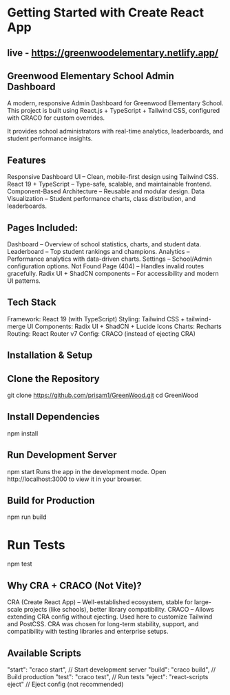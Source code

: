 # Getting Started with Create React App

## live - https://greenwoodelementary.netlify.app/ 

## Greenwood Elementary School Admin Dashboard

A modern, responsive Admin Dashboard for Greenwood Elementary School.
This project is built using React.js + TypeScript + Tailwind CSS, configured with CRACO for custom overrides.

It provides school administrators with real-time analytics, leaderboards, and student performance insights.

## Features

Responsive Dashboard UI – Clean, mobile-first design using Tailwind CSS.
React 19 + TypeScript – Type-safe, scalable, and maintainable frontend.
Component-Based Architecture – Reusable and modular design.
Data Visualization – Student performance charts, class distribution, and leaderboards.

## Pages Included:
Dashboard – Overview of school statistics, charts, and student data.
Leaderboard – Top student rankings and champions.
Analytics – Performance analytics with data-driven charts.
Settings – School/Admin configuration options.
Not Found Page (404) – Handles invalid routes gracefully.
Radix UI + ShadCN components – For accessibility and modern UI patterns.

## Tech Stack
Framework: React 19 (with TypeScript)
Styling: Tailwind CSS + tailwind-merge
UI Components: Radix UI + ShadCN + Lucide Icons
Charts: Recharts
Routing: React Router v7
Config: CRACO (instead of ejecting CRA)

## Installation & Setup

## Clone the Repository
git clone https://github.com/prisam1/GreenWood.git
cd GreenWood

## Install Dependencies
npm install

## Run Development Server
npm start
Runs the app in the development mode.
Open http://localhost:3000 to view it in your browser.

## Build for Production
npm run build

# Run Tests
npm test

## Why CRA + CRACO (Not Vite)?
CRA (Create React App) – Well-established ecosystem, stable for large-scale projects (like schools), better library compatibility.
CRACO – Allows extending CRA config without ejecting. Used here to customize Tailwind and PostCSS.
CRA was chosen for long-term stability, support, and compatibility with testing libraries and enterprise setups.

## Available Scripts
"start": "craco start",      // Start development server
"build": "craco build",      // Build production
"test": "craco test",        // Run tests
"eject": "react-scripts eject" // Eject config (not recommended)

